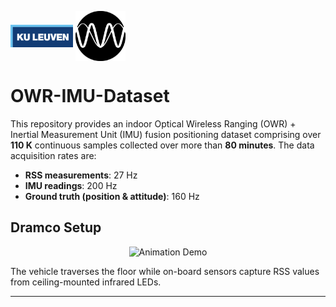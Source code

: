 <img src="./images/kuleuven.png" alt="logo1" width="100" style="vertical-align:middle;" /> <img src="./images/logo-black.png" alt="logo2" width="80" style="vertical-align:middle;" />

# OWR-IMU-Dataset 
This repository provides an indoor Optical Wireless Ranging (OWR) + Inertial Measurement Unit (IMU) fusion positioning dataset comprising over **110 K** continuous samples collected over more than **80 minutes**. The data acquisition rates are:

- **RSS measurements**: 27 Hz  
- **IMU readings**: 200 Hz  
- **Ground truth (position & attitude)**: 160 Hz  

## Dramco Setup

<p align="center">
  <img src="./images/Dramco_setup.gif" alt="Animation Demo" width="600">
</p>

The vehicle traverses the floor while on-board sensors capture RSS values from ceiling-mounted infrared LEDs.

---
